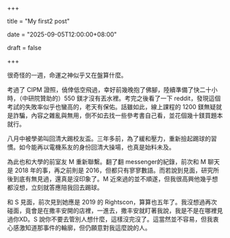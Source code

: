 +++

title = "My first2 post"

date = "2025-09-05T12:00:00+08:00"

draft = false

+++



很奇怪的一週，命運之神似乎又在盤算什麼。



考過了 CIPM 證照，僥倖低空飛過，幸好前幾晚抱了佛腳，陸續準備了快二十小時，（中研院贊助的）550 鎂才沒有丟水裡。考完之後看了一下 reddit，發現這個考試的失敗率似乎也蠻高的，老天有保佑。話雖如此，線上課程的 1200 鎂無疑就是詐騙，內容之雜亂與無用，倒不如去找一些參考書自己看，並花個幾十鎂買題本就行。



八月中被學弟叫回清大踢校友盃。三年多前，為了緩和壓力，重新撿起踢球的習慣。如今能再以電機系友的身份回清大操場，也真是始料未及。



為此也和大學的前室友 M 重新聯繫。翻了翻 messenger的紀錄，前次和 M 聊天是 2018 年的事，再之前則是 2016，但都只有寥寥數語。而若說到見面，研究所後到底有無見過，還真是沒印象了。M 近來過的並不順遂，但我很高興他幾乎想都沒想，立刻就答應陪我回去踢球。



和 S 見面，前次見到她應是 2019 的 Rightscon，算算也五年了。我沒想過再次碰面，竟會是在撒丰安開的店裡，一進去，撒丰安就盯著我說，我是不是在哪裡見過你XD。S 說你不要去管別人想什麼，這樣沒完沒了。這當然並不容易，但我衷心感激知道那事件的輪廓，但仍願意對我這麼說的人。

